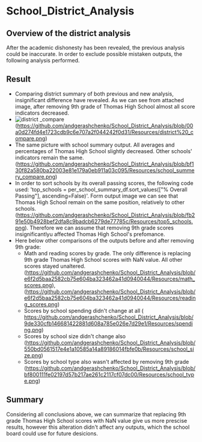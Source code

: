 # School_District_Analysis

## Overview of the district analysis
After the academic dishonesty has been revealed, the previous analysis could be inaccurate. In order to exclude possible mistaken outputs, the following analysis performed.

## Result
  - Comparing district summary of both previous and new analysis, insignificant difference have revealed. As we can see from attached image, after removing 9th grade of Thomas High School almost all score indicators decreased. 
  - ![district _compare](https://user-images.githubusercontent.com/79814533/143719551-4b3d559b-495e-481d-933f-9e7a3735eb85.png)
(https://github.com/andgerashchenko/School_District_Analysis/blob/00a0d274fd4e1723cdb9c6e707a2f044242f0d31/Resources/district%20_compare.png) 
  - The same picture with school summary output. All averages and percentages of Thomas High School slightly decreased. Other schools' indicators remain the same.(https://github.com/andgerashchenko/School_District_Analysis/blob/bf130f82a580ba22003e81e179a0eb911a03c095/Resources/school_summery_compare.png)
  - In order to sort schools by its overall passing scores, the following code used: 'top_schools = per_school_summary_df.sort_values(["% Overall Passing"], ascending=False)'. Form output image we can see that Thomas High School remain on the same position, relatively to other schools.(https://github.com/andgerashchenko/School_District_Analysis/blob/fb291e50b4928bef2dfa8c9badcb6279de77785c/Resources/top5_schools.png). Therefore we can assume that removing 9th grade scores insignificantlyu affected Thomas High School's prefomance.
  - Here below other comparisons of the outputs before and after removing 9th grade:
      - Math and reading scores by grade. The only difference is replacing 9th grade Thomas High School scores with NaN value. All other scores stayed unaltered.(https://github.com/andgerashchenko/School_District_Analysis/blob/e6f2d5baa2582cb75e604ba323462a41d0940044/Resources/math_scores.png),(https://github.com/andgerashchenko/School_District_Analysis/blob/e6f2d5baa2582cb75e604ba323462a41d0940044/Resources/reading_scores.png)
      - Scores by school spending didn't change at all ( https://github.com/andgerashchenko/School_District_Analysis/blob/9de330cfb146681422881d608a785e026e7d29e1/Resources/spending.png)
      - Scores by school size didn't change also (https://github.com/andgerashchenko/School_District_Analysis/blob/550bd0561517e4e1a10585a14a89186014fbfe0b/Resources/school_size.png)
      - Scores by school type also wasn't affected by removing 9th grade (https://github.com/andgerashchenko/School_District_Analysis/blob/bf800111fe02197d57b217ae261c2117cf07dc00/Resources/school_type.png)

## Summary
Considering all conclusions above, we can summarize that replacing 9th grade Thomas High School scores with NaN value give us more prescise results, however this alteration didn't affect any outputs, which the school board could use for future desicions. 
